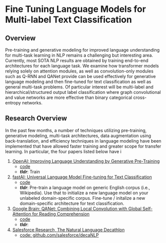 # Fine Tuning Language Models for Multi-label Text Classification

## Overview

Pre-training and generative modeling for improved language understanding for multi-task learning in NLP remains a challenging but interesting area. Currently, most SOTA NLP results are obtained by training end-to-end architectures for each language task. We examine how transformer models relying solely on attention modules, as well as convolution-only modules such as Q-RNN and QANet provide can be used effectively for generative language modeling and then fine-tuned for text classification as well as general multi-task problems. Of particular interest will be multi-label and hierarchical/structured output label classification where graph convolutional and value networks are more effective than binary categorical cross-entropy networks.

## Research Overview

In the past few months, a number of techniques utilizing pre-training, generative modeling, multi-task architectures, data augmentation using back-translation, and efficiency techniques in language modeling have been implemented that have allowed faster training and greater scope for transfer learning. In particular, the four papers listed below have i

1. [OpenAI: Improving Language Understanding by Generative Pre-Training](https://blog.openai.com/language-unsupervised/)
    * [code](https://github.com/openai/finetune-transformer-lm)
    * **_tldr_**: Train 
2. [fastAI: Universal Language Model Fine-tuning for Text Classification](http://nlp.fast.ai/classification/2018/05/15/introducting-ulmfit.html)
    - [code](https://github.com/fastai/fastai/tree/master/fastai) 
    * **_tldr_**: Pre-train a language model on generic English corpus (i.e., Wikipedia). Use that to initialize a new language model on your unlabeled domain-specific corpus. Fine-tune / initalize a new domain-specific architecture for text classification.
3. [Google Brain: QANet: Combining Local Convolution with Global Self-Attention for Reading Comprehension](https://arxiv.org/pdf/1804.09541.pdf)
    - [code](https://github.com/ni9elf/QANet)
    - **_tldr_**: 
4. [Salesforce Research, The Natural Language Decathlon](https://einstein.ai/research/the-natural-language-decathlon)
    - [code: github.com/salesforce/decaNLP](https://github.com/salesforce/decaNLP)

